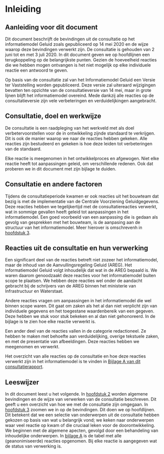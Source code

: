 # Inleiding

## Aanleiding voor dit document
Dit document beschrijft de bevindingen uit de consultatie op het informatiemodel Geluid zoals gepubliceerd op 14 mei 2020 en de wijze waarop deze bevindingen verwerkt zijn. De consultatie is gehouden van 2 juni tot en met 3 juli 2020. In dit document geven we op hoofdlijnen een terugkoppeling op de belangrijkste punten. Gezien de hoeveelheid reacties die we hebben mogen ontvangen is het niet mogelijk op elke individuele reactie een antwoord te geven.

Op basis van de consultatie zal van het Informatiemodel Geluid een Versie ter Vaststelling worden gepubliceerd. Deze versie zal uiteraard wijzigingen bevatten ten opzichte van de consultatieversie van 14 mei, maar in grote lijnen blijft het informatiemodel overeind. Mede dankzij alle reacties op de consultatieversie zijn vele verbeteringen en verduidelijkingen aangebracht. 

## Consultatie, doel en werkwijze
De consultatie is een raadpleging van het werkveld met als doel verbetervoorstellen voor de in ontwikkeling zijnde standaard te verkrijgen. Dit is ook de manier waarop we naar de reacties hebben gekeken. Alle reacties zijn bestudeerd en gekeken is hoe deze leiden tot verbeteringen van de standaard. 

Elke reactie is meegenomen in het ontwikkelproces en afgewogen. Niet elke reactie heeft tot aanpassingen geleid, om verschillende redenen. Ook dat proberen we in dit document met zijn bijlage te duiden. 

## Consultatie en andere factoren
Tijdens de consultatieperiode kwamen er ook reacties uit het bouwteam dat bezig is met de implementatie van de Centrale Voorziening Geluidgegevens. Deze reacties hebben we tegelijkertijd met de consultatiereacties verwerkt, wat in sommige gevallen heeft geleid tot aanpassingen in het informatiemodel. Een goed voorbeeld van een aanpassing die is gedaan als gevolg van gesprekken met het bouwteam, is de aanpasing aan de structuur van het informatiemodel. Meer hierover is omschrevenh in [hoofdstuk 3](#aanpassing-domein-structuur-imgeluid).

## Reacties uit de consultatie en hun verwerking
Een significant deel van de reacties betreft niet zozeer het informatiemodel, maar de inhoud van de Aanvullingsregeling Geluid (AREG). Het informatiemodel Geluid volgt inhoudelijk dat wat in de AREG bepaald is. We waren daarom genoodzaakt deze reacties voor het informatiemodel buiten scope te plaatsen. We hebben deze reacties wel onder de aandacht gebracht bij de schrijvers van de AREG binnen het ministerie van Infrastructuur en Waterstaat.

Andere reacties vragen om aanpassingen in het informatiemodel die wel binnen scope waren. Dit gaat om zaken als het al dan niet verplicht zijn van individuele gegevens en het toegestane waardenbereik van een gegeven. Deze hebben we stuk voor stuk bekeken en al dan niet gehonoreerd. In de bijlage is te zien hoe elke reactie verwerkt is.

Een ander deel van de reacties vallen in de categorie redactioneel. Ze hebben te maken met behoefte aan verduidelijking, overige tekstuele zaken, en met de presentatie van afbeeldingen. Deze reacties hebben we meegenomen en verwerkt. 

Het overzicht van alle reacties op de consultatie en hoe deze reacties verwerkt zijn in het informatiemodel is te vinden in [Bijlage A van dit consultatierapport](#bijlage).


## Leeswijzer
In dit document leest u het volgende. In [hoofdstuk 2](#verbetering) worden algemene bevindingen en de wijze van verwerken van de consultatie beschreven. Dit geeft u een overzicht van hoe we met de consultatie zijn omgegaan. In [hoofdstuk 3](#terugkoppeling) zoomen we in op de bevindingen. Dit doen we op hoofdlijnen. Dit betekent dat we een selectie van onderwerpen uit de consultatie hebben gekozen op basis van wat u belangrijk vond; we keken naar onderwerpen waar veel reactie op kwam of die cruciaal leken voor de doorontwikkeling. We beginnen met de algemene apecten, gevolgd door een behandeling van inhoudelijke onderwerpen. In [bijlage A](#bijlage) is de tabel met alle (geanonimiseerde) reacties opgenomen. Bij elke reactie is aangegeven wat de status van verwerking is.
